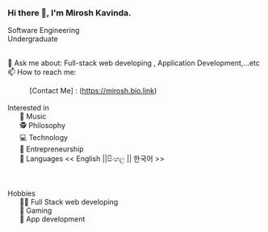 <!-- <img src="https://res.cloudinary.com/practicaldev/image/fetch/s--EfyAnnq9--/c_imagga_scale,f_auto,fl_progressive,h_420,q_auto,w_1000/https://dev-to-uploads.s3.amazonaws.com/i/htwiz3w6sytp53mrml7g.jpg" style=" top:0; left:0; width:100%;  min-width: 100%;  max-width: 100%; position: absolute; " /> -->
 
### Hi there 👋, I'm Mirosh Kavinda. <br>
Software Engineering<br> Undergraduate

 <br>
💬 Ask me about: Full-stack web developing , Application Development,...etc <br>
📫 How to reach me: <br>

&nbsp;&nbsp;&nbsp;&nbsp;&nbsp;&nbsp;&nbsp;&nbsp;&nbsp;&nbsp;
[Contact Me] : (https://mirosh.bio.link)<br> 
 <br>
Interested in <br>
&nbsp;&nbsp;&nbsp;&nbsp;&nbsp; 🎵 Music<br>
&nbsp;&nbsp;&nbsp;&nbsp;&nbsp;        🕵️ Philosophy<br>
&nbsp;&nbsp;&nbsp;&nbsp;&nbsp;        💻 Technology<br>
&nbsp;&nbsp;&nbsp;&nbsp;&nbsp;        🚀 Entrepreneurship<br>
&nbsp;&nbsp;&nbsp;&nbsp;&nbsp;        📢 Languages << English ||සිංහල || 한국어 >><br>
&nbsp;&nbsp;&nbsp;&nbsp;&nbsp;     
&nbsp;&nbsp;&nbsp;&nbsp;&nbsp;     
<br>
Hobbies <br>
&nbsp;&nbsp;&nbsp;&nbsp;&nbsp;        👩‍💻 Full Stack web developing<br>
&nbsp;&nbsp;&nbsp;&nbsp;&nbsp;        🤹️ Gaming<br>
&nbsp;&nbsp;&nbsp;&nbsp;&nbsp;       🤳 App development<br>



 

